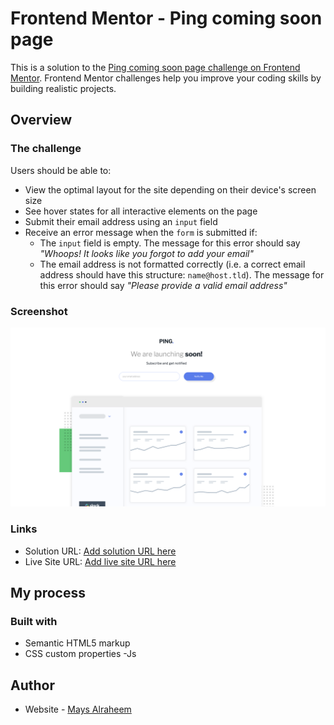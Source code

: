 # Frontend Mentor - Ping coming soon page
This is a solution to the [Ping coming soon page challenge on Frontend Mentor](https://www.frontendmentor.io/challenges/ping-single-column-coming-soon-page-5cadd051fec04111f7b848da). Frontend Mentor challenges help you improve your coding skills by building realistic projects. 




## Overview

### The challenge

Users should be able to:

- View the optimal layout for the site depending on their device's screen size
- See hover states for all interactive elements on the page
- Submit their email address using an `input` field
- Receive an error message when the `form` is submitted if:
	- The `input` field is empty. The message for this error should say *"Whoops! It looks like you forgot to add your email"*
	- The email address is not formatted correctly (i.e. a correct email address should have this structure: `name@host.tld`). The message for this error should say *"Please provide a valid email address"*
### Screenshot
![Design preview for the Ping coming soon page coding challenge](./images/ping.png)

### Links

- Solution URL: [Add solution URL here](https://github.com/mays4/Ping-challenge.git)
- Live Site URL: [Add live site URL here](https://mays4.github.io/Ping-challenge/)

## My process

### Built with

- Semantic HTML5 markup
- CSS custom properties
-Js

## Author

- Website - [Mays Alraheem](https://github.com/mays4)